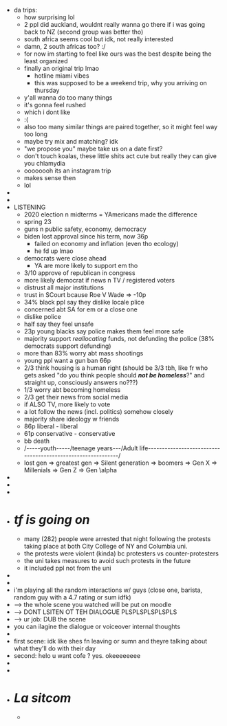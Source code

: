 - da trips:
	- how surprising lol
	- 2 ppl did auckland, wouldnt really wanna go there if i was going back to NZ (second group was better tho)
	- south africa seems cool but idk, not really interested
	- damn, 2 south africas too? :/
	- for now im starting to feel like ours was the best despite being the least organized
	- finally an original trip lmao
		- hotline miami vibes
		- this was supposed to be a weekend trip, why you arriving on thursday
	- y'all wanna do too many things
	- it's gonna feel rushed
	- which i dont  like
	- :(
	- also too many similar things are paired together, so it might feel way too long
	- maybe try mix and matching? idk
	- "we propose you" maybe take us on a date first?
	- don't touch koalas, these little shits act cute but really they can give you chlamydia
	- oooooooh its an instagram trip
	- makes sense then
	- lol
-
-
- LISTENING
	- 2020 election n midterms = YAmericans made the difference
	- spring 23
	- guns n public safety, economy, democracy
	- biden lost approval since his term, now 36p
		- failed on economy and inflation (even tho ecology)
		- he fd up lmao
	- democrats were close ahead
		- YA are more likely to support em tho
	- 3/10 approve of republican in congress
	- more likely democrat if news n TV / registered voters
	- distrust all major institutions
	- trust in SCourt bcause Roe V Wade => -10p
	- 34% black ppl say they dislike locale plice
	- concerned abt SA for em or a close one
	- dislike police
	- half say they feel unsafe
	- 23p young blacks say police makes them feel more safe
	- majority support *reallocating* funds, not defunding the police (38% democrats support defunding)
	- more than 83% worry abt mass shootings
	- young ppl want a gun ban 66p
	- 2/3 think housing is a human right (should be 3/3 tbh, like fr who gets asked "do you think people should ***not be homeless***?" and straight up, consciously answers no???)
	- 1/3 worry abt becoming homeless
	- 2/3 get their news from social media
	- if ALSO TV, more likely to vote
	- a lot follow the news (incl. politics) somehow closely
	- majority share ideology w friends
	- 86p liberal - liberal
	- 61p conservative - conservative
	- bb                                                                                                                                                              death
	- /-----youth-----/teenage years---/Adult life------------------------------------------------------------/
	- lost gen => greatest gen => Silent generation => boomers => Gen X => Millenials => Gen Z => Gen \alpha
-
-
-
- # ***tf is going on***
	- many (282) people were arrested that night following the protests taking place at both City College of NY and Columbia uni.
	- the protests were violent (kinda) bc protesters vs counter-protesters
	- the uni takes measures to avoid such protests in the future
	- it included ppl not from the uni
-
-
- i'm playing all the random interactions w/ guys (close one, barista, random guy with a 4.7 rating or sum idfk)
- --> the whole scene you watched will be put on moodle
- --> DONT LSITEN OT TEH DIALOGUE PLSPLSPLSPLSPLS
- --> ur job: DUB the scene
- you can ilagine the dialogue or voiceover internal thoughts
-
- first scene: idk like shes fn leaving or sumn and theyre talking about what they'll do with their day
- second: helo u want cofe ? yes. okeeeeeeee
-
-
- # ***La sitcom***
	-